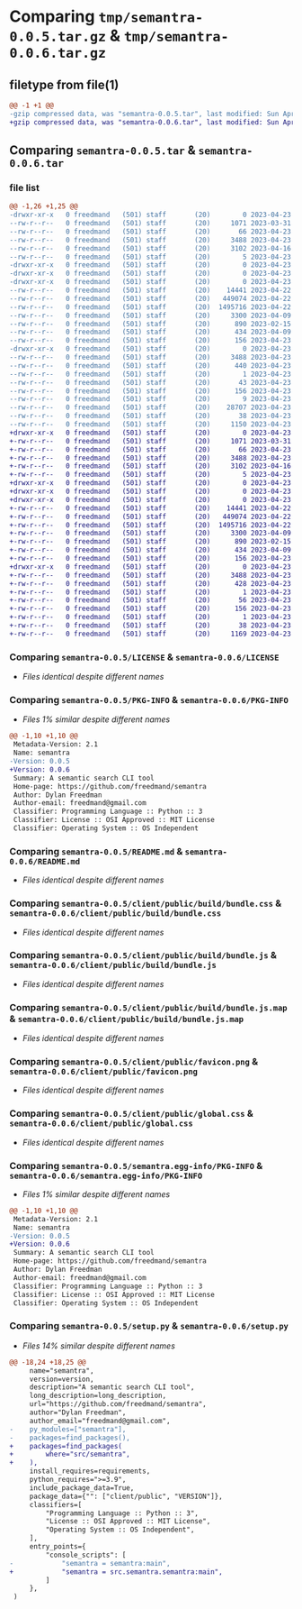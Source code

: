 # Comparing `tmp/semantra-0.0.5.tar.gz` & `tmp/semantra-0.0.6.tar.gz`

## filetype from file(1)

```diff
@@ -1 +1 @@
-gzip compressed data, was "semantra-0.0.5.tar", last modified: Sun Apr 23 04:29:22 2023, max compression
+gzip compressed data, was "semantra-0.0.6.tar", last modified: Sun Apr 23 04:40:52 2023, max compression
```

## Comparing `semantra-0.0.5.tar` & `semantra-0.0.6.tar`

### file list

```diff
@@ -1,26 +1,25 @@
-drwxr-xr-x   0 freedmand   (501) staff       (20)        0 2023-04-23 04:29:22.704917 semantra-0.0.5/
--rw-r--r--   0 freedmand   (501) staff       (20)     1071 2023-03-31 03:28:18.000000 semantra-0.0.5/LICENSE
--rw-r--r--   0 freedmand   (501) staff       (20)       66 2023-04-23 04:21:11.000000 semantra-0.0.5/MANIFEST.in
--rw-r--r--   0 freedmand   (501) staff       (20)     3488 2023-04-23 04:29:22.704731 semantra-0.0.5/PKG-INFO
--rw-r--r--   0 freedmand   (501) staff       (20)     3102 2023-04-16 16:45:22.000000 semantra-0.0.5/README.md
--rw-r--r--   0 freedmand   (501) staff       (20)        5 2023-04-23 04:29:01.000000 semantra-0.0.5/VERSION
-drwxr-xr-x   0 freedmand   (501) staff       (20)        0 2023-04-23 04:29:22.695520 semantra-0.0.5/client/
-drwxr-xr-x   0 freedmand   (501) staff       (20)        0 2023-04-23 04:29:22.698120 semantra-0.0.5/client/public/
-drwxr-xr-x   0 freedmand   (501) staff       (20)        0 2023-04-23 04:29:22.700417 semantra-0.0.5/client/public/build/
--rw-r--r--   0 freedmand   (501) staff       (20)    14441 2023-04-22 21:42:14.000000 semantra-0.0.5/client/public/build/bundle.css
--rw-r--r--   0 freedmand   (501) staff       (20)   449074 2023-04-22 21:42:14.000000 semantra-0.0.5/client/public/build/bundle.js
--rw-r--r--   0 freedmand   (501) staff       (20)  1495716 2023-04-22 21:42:14.000000 semantra-0.0.5/client/public/build/bundle.js.map
--rw-r--r--   0 freedmand   (501) staff       (20)     3300 2023-04-09 04:23:49.000000 semantra-0.0.5/client/public/favicon.png
--rw-r--r--   0 freedmand   (501) staff       (20)      890 2023-02-15 22:52:41.000000 semantra-0.0.5/client/public/global.css
--rw-r--r--   0 freedmand   (501) staff       (20)      434 2023-04-09 20:49:05.000000 semantra-0.0.5/client/public/index.html
--rw-r--r--   0 freedmand   (501) staff       (20)      156 2023-04-23 03:03:00.000000 semantra-0.0.5/requirements.txt
-drwxr-xr-x   0 freedmand   (501) staff       (20)        0 2023-04-23 04:29:22.704434 semantra-0.0.5/semantra.egg-info/
--rw-r--r--   0 freedmand   (501) staff       (20)     3488 2023-04-23 04:29:22.000000 semantra-0.0.5/semantra.egg-info/PKG-INFO
--rw-r--r--   0 freedmand   (501) staff       (20)      440 2023-04-23 04:29:22.000000 semantra-0.0.5/semantra.egg-info/SOURCES.txt
--rw-r--r--   0 freedmand   (501) staff       (20)        1 2023-04-23 04:29:22.000000 semantra-0.0.5/semantra.egg-info/dependency_links.txt
--rw-r--r--   0 freedmand   (501) staff       (20)       43 2023-04-23 04:29:22.000000 semantra-0.0.5/semantra.egg-info/entry_points.txt
--rw-r--r--   0 freedmand   (501) staff       (20)      156 2023-04-23 04:29:22.000000 semantra-0.0.5/semantra.egg-info/requires.txt
--rw-r--r--   0 freedmand   (501) staff       (20)        9 2023-04-23 04:29:22.000000 semantra-0.0.5/semantra.egg-info/top_level.txt
--rw-r--r--   0 freedmand   (501) staff       (20)    28707 2023-04-23 04:15:34.000000 semantra-0.0.5/semantra.py
--rw-r--r--   0 freedmand   (501) staff       (20)       38 2023-04-23 04:29:22.704980 semantra-0.0.5/setup.cfg
--rw-r--r--   0 freedmand   (501) staff       (20)     1150 2023-04-23 04:15:11.000000 semantra-0.0.5/setup.py
+drwxr-xr-x   0 freedmand   (501) staff       (20)        0 2023-04-23 04:40:52.431761 semantra-0.0.6/
+-rw-r--r--   0 freedmand   (501) staff       (20)     1071 2023-03-31 03:28:18.000000 semantra-0.0.6/LICENSE
+-rw-r--r--   0 freedmand   (501) staff       (20)       66 2023-04-23 04:21:11.000000 semantra-0.0.6/MANIFEST.in
+-rw-r--r--   0 freedmand   (501) staff       (20)     3488 2023-04-23 04:40:52.431586 semantra-0.0.6/PKG-INFO
+-rw-r--r--   0 freedmand   (501) staff       (20)     3102 2023-04-16 16:45:22.000000 semantra-0.0.6/README.md
+-rw-r--r--   0 freedmand   (501) staff       (20)        5 2023-04-23 04:40:45.000000 semantra-0.0.6/VERSION
+drwxr-xr-x   0 freedmand   (501) staff       (20)        0 2023-04-23 04:40:52.422944 semantra-0.0.6/client/
+drwxr-xr-x   0 freedmand   (501) staff       (20)        0 2023-04-23 04:40:52.425306 semantra-0.0.6/client/public/
+drwxr-xr-x   0 freedmand   (501) staff       (20)        0 2023-04-23 04:40:52.427219 semantra-0.0.6/client/public/build/
+-rw-r--r--   0 freedmand   (501) staff       (20)    14441 2023-04-22 21:42:14.000000 semantra-0.0.6/client/public/build/bundle.css
+-rw-r--r--   0 freedmand   (501) staff       (20)   449074 2023-04-22 21:42:14.000000 semantra-0.0.6/client/public/build/bundle.js
+-rw-r--r--   0 freedmand   (501) staff       (20)  1495716 2023-04-22 21:42:14.000000 semantra-0.0.6/client/public/build/bundle.js.map
+-rw-r--r--   0 freedmand   (501) staff       (20)     3300 2023-04-09 04:23:49.000000 semantra-0.0.6/client/public/favicon.png
+-rw-r--r--   0 freedmand   (501) staff       (20)      890 2023-02-15 22:52:41.000000 semantra-0.0.6/client/public/global.css
+-rw-r--r--   0 freedmand   (501) staff       (20)      434 2023-04-09 20:49:05.000000 semantra-0.0.6/client/public/index.html
+-rw-r--r--   0 freedmand   (501) staff       (20)      156 2023-04-23 03:03:00.000000 semantra-0.0.6/requirements.txt
+drwxr-xr-x   0 freedmand   (501) staff       (20)        0 2023-04-23 04:40:52.431326 semantra-0.0.6/semantra.egg-info/
+-rw-r--r--   0 freedmand   (501) staff       (20)     3488 2023-04-23 04:40:52.000000 semantra-0.0.6/semantra.egg-info/PKG-INFO
+-rw-r--r--   0 freedmand   (501) staff       (20)      428 2023-04-23 04:40:52.000000 semantra-0.0.6/semantra.egg-info/SOURCES.txt
+-rw-r--r--   0 freedmand   (501) staff       (20)        1 2023-04-23 04:40:52.000000 semantra-0.0.6/semantra.egg-info/dependency_links.txt
+-rw-r--r--   0 freedmand   (501) staff       (20)       56 2023-04-23 04:40:52.000000 semantra-0.0.6/semantra.egg-info/entry_points.txt
+-rw-r--r--   0 freedmand   (501) staff       (20)      156 2023-04-23 04:40:52.000000 semantra-0.0.6/semantra.egg-info/requires.txt
+-rw-r--r--   0 freedmand   (501) staff       (20)        1 2023-04-23 04:40:52.000000 semantra-0.0.6/semantra.egg-info/top_level.txt
+-rw-r--r--   0 freedmand   (501) staff       (20)       38 2023-04-23 04:40:52.431810 semantra-0.0.6/setup.cfg
+-rw-r--r--   0 freedmand   (501) staff       (20)     1169 2023-04-23 04:39:14.000000 semantra-0.0.6/setup.py
```

### Comparing `semantra-0.0.5/LICENSE` & `semantra-0.0.6/LICENSE`

 * *Files identical despite different names*

### Comparing `semantra-0.0.5/PKG-INFO` & `semantra-0.0.6/PKG-INFO`

 * *Files 1% similar despite different names*

```diff
@@ -1,10 +1,10 @@
 Metadata-Version: 2.1
 Name: semantra
-Version: 0.0.5
+Version: 0.0.6
 Summary: A semantic search CLI tool
 Home-page: https://github.com/freedmand/semantra
 Author: Dylan Freedman
 Author-email: freedmand@gmail.com
 Classifier: Programming Language :: Python :: 3
 Classifier: License :: OSI Approved :: MIT License
 Classifier: Operating System :: OS Independent
```

### Comparing `semantra-0.0.5/README.md` & `semantra-0.0.6/README.md`

 * *Files identical despite different names*

### Comparing `semantra-0.0.5/client/public/build/bundle.css` & `semantra-0.0.6/client/public/build/bundle.css`

 * *Files identical despite different names*

### Comparing `semantra-0.0.5/client/public/build/bundle.js` & `semantra-0.0.6/client/public/build/bundle.js`

 * *Files identical despite different names*

### Comparing `semantra-0.0.5/client/public/build/bundle.js.map` & `semantra-0.0.6/client/public/build/bundle.js.map`

 * *Files identical despite different names*

### Comparing `semantra-0.0.5/client/public/favicon.png` & `semantra-0.0.6/client/public/favicon.png`

 * *Files identical despite different names*

### Comparing `semantra-0.0.5/client/public/global.css` & `semantra-0.0.6/client/public/global.css`

 * *Files identical despite different names*

### Comparing `semantra-0.0.5/semantra.egg-info/PKG-INFO` & `semantra-0.0.6/semantra.egg-info/PKG-INFO`

 * *Files 1% similar despite different names*

```diff
@@ -1,10 +1,10 @@
 Metadata-Version: 2.1
 Name: semantra
-Version: 0.0.5
+Version: 0.0.6
 Summary: A semantic search CLI tool
 Home-page: https://github.com/freedmand/semantra
 Author: Dylan Freedman
 Author-email: freedmand@gmail.com
 Classifier: Programming Language :: Python :: 3
 Classifier: License :: OSI Approved :: MIT License
 Classifier: Operating System :: OS Independent
```

### Comparing `semantra-0.0.5/setup.py` & `semantra-0.0.6/setup.py`

 * *Files 14% similar despite different names*

```diff
@@ -18,24 +18,25 @@
     name="semantra",
     version=version,
     description="A semantic search CLI tool",
     long_description=long_description,
     url="https://github.com/freedmand/semantra",
     author="Dylan Freedman",
     author_email="freedmand@gmail.com",
-    py_modules=["semantra"],
-    packages=find_packages(),
+    packages=find_packages(
+        where="src/semantra",
+    ),
     install_requires=requirements,
     python_requires=">=3.9",
     include_package_data=True,
     package_data={"": ["client/public", "VERSION"]},
     classifiers=[
         "Programming Language :: Python :: 3",
         "License :: OSI Approved :: MIT License",
         "Operating System :: OS Independent",
     ],
     entry_points={
         "console_scripts": [
-            "semantra = semantra:main",
+            "semantra = src.semantra.semantra:main",
         ]
     },
 )
```

